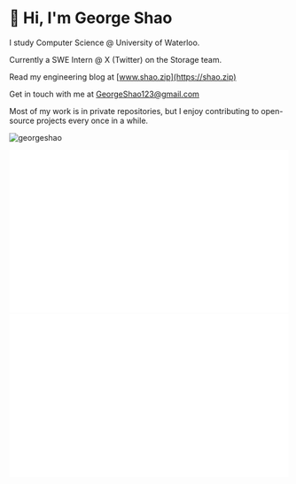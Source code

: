 # 👋 Hi, I'm George Shao 

I study Computer Science @ University of Waterloo.

Currently a SWE Intern @ X (Twitter) on the Storage team.

Read my engineering blog at [www.shao.zip](https://shao.zip)

Get in touch with me at [GeorgeShao123@gmail.com](mailto:GeorgeShao123@gmail.com)

Most of my work is in private repositories, but I enjoy contributing to open-source projects every once in a while.

<img src="https://komarev.com/ghpvc/?username=georgeshao" alt="georgeshao" />

![](https://raw.githubusercontent.com/GeorgeShao/github-stats/master/generated/overview.svg)
![](https://raw.githubusercontent.com/GeorgeShao/github-stats/master/generated/languages.svg)
